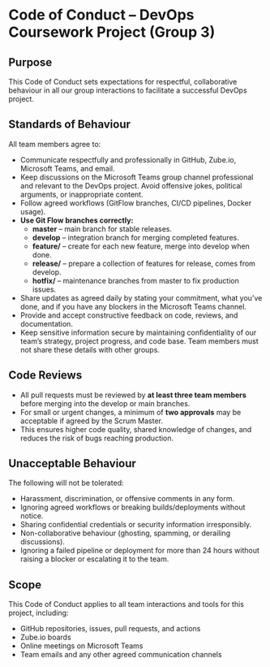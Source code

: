 # Code of Conduct – DevOps Coursework Project (Group 3)

## Purpose
This Code of Conduct sets expectations for respectful, collaborative behaviour in all our group interactions to facilitate a successful DevOps project.

## Standards of Behaviour
All team members agree to:
- Communicate respectfully and professionally in GitHub, Zube.io, Microsoft Teams, and email.
- Keep discussions on the Microsoft Teams group channel professional and relevant to the DevOps project. Avoid offensive jokes, political arguments, or inappropriate content.
- Follow agreed workflows (GitFlow branches, CI/CD pipelines, Docker usage).
- **Use Git Flow branches correctly:**
    - **master** – main branch for stable releases.
    - **develop** – integration branch for merging completed features.
    - **feature/** – create for each new feature, merge into develop when done.
    - **release/** – prepare a collection of features for release, comes from develop.
    - **hotfix/** – maintenance branches from master to fix production issues.
- Share updates as agreed daily by stating your commitment, what you’ve done, and if you have any blockers in the Microsoft Teams channel.
- Provide and accept constructive feedback on code, reviews, and documentation.
- Keep sensitive information secure by maintaining confidentiality of our team’s strategy, project progress, and code base. Team members must not share these details with other groups.

## Code Reviews
- All pull requests must be reviewed by **at least three team members** before merging into the develop or main branches.
- For small or urgent changes, a minimum of **two approvals** may be acceptable if agreed by the Scrum Master.
- This ensures higher code quality, shared knowledge of changes, and reduces the risk of bugs reaching production.

## Unacceptable Behaviour
The following will not be tolerated:
- Harassment, discrimination, or offensive comments in any form.
- Ignoring agreed workflows or breaking builds/deployments without notice.
- Sharing confidential credentials or security information irresponsibly.
- Non-collaborative behaviour (ghosting, spamming, or derailing discussions).
- Ignoring a failed pipeline or deployment for more than 24 hours without raising a blocker or escalating it to the team.

## Scope
This Code of Conduct applies to all team interactions and tools for this project, including:
- GitHub repositories, issues, pull requests, and actions
- Zube.io boards
- Online meetings on Microsoft Teams
- Team emails and any other agreed communication channels

